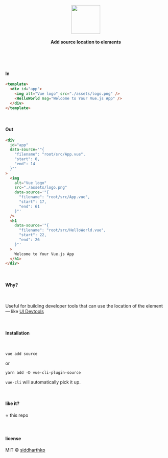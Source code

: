 <p align="center">
  <img height="90" src="https://user-images.githubusercontent.com/1863771/99888680-000fb500-2c4f-11eb-83ef-1b80a112f84e.png">
  <br><br>
  <b>Add source location to elements</b>
</p>

&nbsp;

&nbsp;

#### In

```html
<template>
  <div id="app">
    <img alt="Vue logo" src="./assets/logo.png" />
    <HelloWorld msg="Welcome to Your Vue.js App" />
  </div>
</template>
```

&nbsp;

#### Out

```html
<div
  id="app"
  data-source='"{
    "filename": "root/src/App.vue",
    "start": 0,
    "end": 14
  }"'
>
  <img
    alt="Vue logo"
    src="./assets/logo.png"
    data-source='"{
      "filename": "root/src/App.vue",
      "start": 17,
      "end": 61
    }"'
  />
  <h1
    data-source='"{
      "filename": "root/src/HelloWorld.vue",
      "start": 22,
      "end": 26
    }"'
  >
    Welcome to Your Vue.js App
  </h1>
</div>
```

&nbsp;

#### Why?

&nbsp;

Useful for building developer tools that can use the location of the element — like [UI Devtools](https://ui-devtools.com)

&nbsp;

#### Installation

&nbsp;

```
vue add source
```

or

```
yarn add -D vue-cli-plugin-source
```

`vue-cli` will automatically pick it up.

&nbsp;

#### like it?

:star: this repo

&nbsp;

#### license

MIT © [siddharthkp](https://github.com/siddharthkp)
